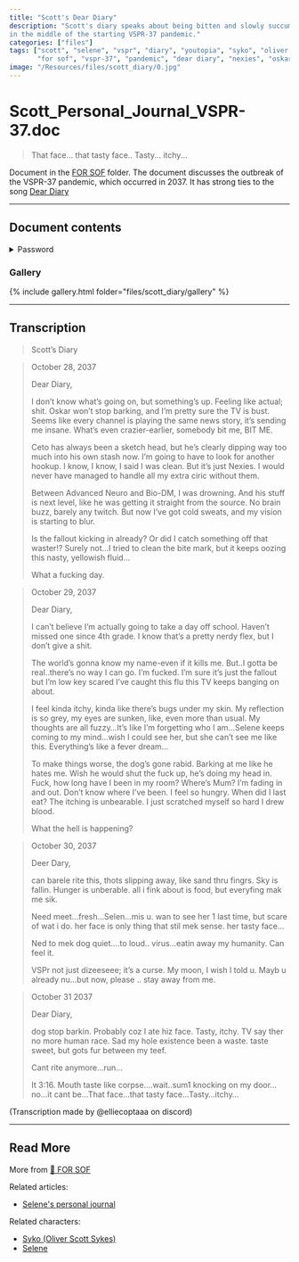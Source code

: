 ```yaml
---
title: "Scott's Dear Diary"
description: "Scott's diary speaks about being bitten and slowly succumbing to an infection, 
in the middle of the starting VSPR-37 pandemic."
categories: ["files"]
tags: ["scott", "selene", "vspr", "diary", "youtopia", "syko", "oliver scott sykes", 
       "for sof", "vspr-37", "pandemic", "dear diary", "nexies", "oskar", "nyx 02", "terminated"]
image: "/Resources/files/scott_diary/0.jpg"
---
```


# Scott_Personal_Journal_VSPR-37.doc

> That face... that tasty face.. Tasty... itchy...

Document in the [FOR SOF](for-sof) folder. The document discusses the outbreak of the VSPR-37 
pandemic, which occurred in 2037. It has strong ties to the song [Dear Diary](../music/song-dear-diary)

***

## Document contents

<details class="password">
  <summary>Password</summary>

0005
</details>

### Gallery

{% include gallery.html folder="files/scott_diary/gallery" %}
***

## Transcription

> Scott’s Diary

> October 28, 2037
>
> Dear Diary,
>
> I don’t know what’s going on, but something’s up. Feeling like actual; shit. Oskar won’t stop barking, and I’m pretty sure the TV is bust.
Seems like every channel is playing the same news story, it’s sending me insane. What’s even crazier-earlier, somebody bit me, BIT ME.
>
> Ceto has always been a sketch head, but he’s clearly dipping way too much into his own stash now. I’m going to have to look for another hookup. I know, I know, I said I was clean. But it’s just Nexies. I would never have managed to handle all my extra ciric without them.
>
> Between Advanced Neuro and Bio-DM, I was drowning. And his stuff is next level, like he was getting it straight from the source. No brain buzz, barely any twitch. But now I’ve got cold sweats, and my vision is starting to blur. 
>
> Is the fallout kicking in already? Or did I catch something off that waster!? Surely not…I tried to clean the bite mark, but it keeps oozing this nasty, yellowish fluid…
>
> What a fucking day.

> October 29, 2037
>
> Dear Diary,
>
> I can’t believe I’m actually going to take a day off school. Haven’t missed one since 4th grade. I know that’s a pretty nerdy flex, but I don’t give a shit.
>
> The world’s gonna know my name-even if it kills me. But..I gotta be real..there’s no way I can go. I’m fucked. I’m sure it’s just the fallout but I’m low key scared I’ve caught this flu this TV keeps banging on about.
>
> I feel kinda itchy, kinda like there’s bugs under my skin. My reflection is so grey, my eyes are sunken, like, even more than usual.
My thoughts are all fuzzy…It’s like I’m forgetting who I am…Selene keeps coming to my mind…wish I could see her, but she can’t see me like this. Everything’s like a fever dream…
>
> To make things worse, the dog’s gone rabid. Barking at me like he hates me. Wish he would shut the fuck up, he’s doing my head in. 
Fuck, how long have I been in my room? Where’s Mum? I’m fading in and out. Don’t know where I’ve been. I feel so hungry. When did I last eat? The itching is unbearable. I just scratched myself so hard I drew blood.
>
> What the hell is happening?

> October 30, 2037
>
> Deer Dary,
>
> can barele rite this, thots slipping away, like sand thru fingrs. Sky is fallin. Hunger is unberable. all i fink about is food, but everyfing mak me sik.
>
> Need meet…fresh…Selen…mis u. wan to see her 1 last time, but scare of wat i do. her face is only thing that stil mek sense.
her tasty face…
>
> Ned to mek dog quiet….to loud..
virus…eatin away my humanity. Can feel it.
>
> VSPr not just dizeeseee; it’s a curse. My moon, I wish I told u. Mayb u already nu…but now, please .. stay away from me.

> October 31 2037
>
> Dear Diary, 
>
> dog stop barkin. Probably coz I ate hiz face. Tasty, itchy. TV say ther no more human race. Sad my hole existence been a waste. taste sweet, but gots fur between my teef. 
>
> Cant rite anymore…run…
>
> It 3:16. Mouth taste like corpse….wait..sum1 knocking on my door…no…it cant be…That face…that tasty face…Tasty…itchy…

(Transcription made by @elliecoptaaa on discord)

***

## Read More

More from [📁 FOR SOF](./for-sof)

Related articles:

- [Selene's personal journal](selene_personal_journal)

Related characters:

- [Syko (Oliver Scott Sykes)](../characters/syko)
- [Selene](../characters/selene)
